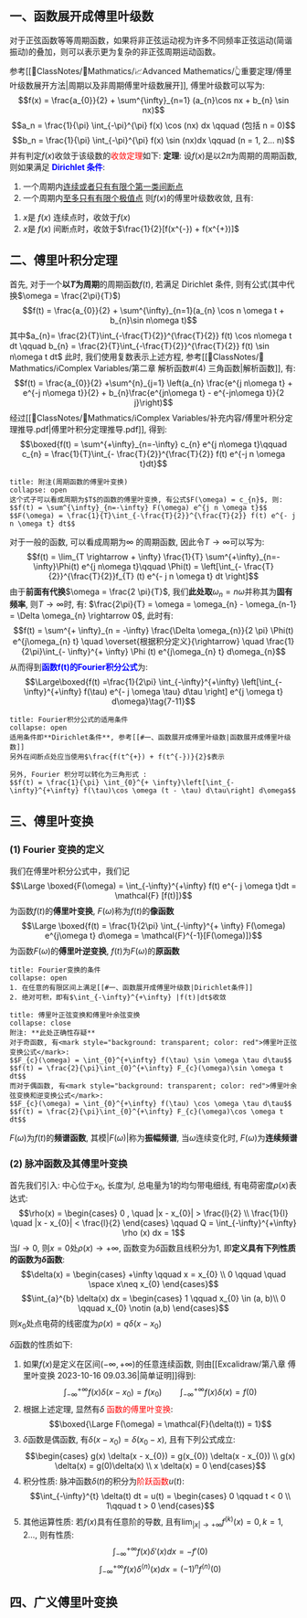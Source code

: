 ## 一、函数展开成傅里叶级数
对于正弦函数等等周期函数，如果将非正弦运动视为许多不同频率正弦运动(简谐振动)的叠加，则可以表示更为复杂的非正弦周期运动函数。

参考[[📘ClassNotes/📐Mathmatics/📈Advanced Mathematics/👆重要定理/傅里叶级数展开方法|周期以及非周期傅里叶级数展开]], 傅里叶级数可以写为: 
$$f(x) = \frac{a_{0}}{2} + \sum^{\infty}_{n=1} (a_{n}\cos nx  + b_{n} \sin nx)$$
$$a_n = \frac{1}{\pi} \int_{-\pi}^{\pi} f(x) \cos (nx) dx \qquad (包括 n = 0)$$
$$b_n = \frac{1}{\pi} \int_{-\pi}^{\pi} f(x) \sin (nx)dx \qquad (n = 1, 2... n)$$
并有判定$f(x)$收敛于该级数的<mark style="background: transparent; color: red">收敛定理</mark>如下:
**定理**: 设$f(x)$是以2$\pi$为周期的周期函数, 则如果满足 <b><mark style="background: transparent; color: blue">Dirichlet 条件</mark></b>:
1) 一个周期内<u>连续或者只有有限个第一类间断点</u>
2) 一个周期内<u>至多只有有限个极值点</u>
则$f(x)$的傅里叶级数收敛, 且有:
1. $x$是 $f(x)$ 连续点时，收敛于$f(x)$ 
2. $x$是 $f(x)$ 间断点时，收敛于$\frac{1}{2}[f(x^{-}) + f(x^{+})]$ 

## 二、傅里叶积分定理
首先, 对于一个**以$T$为周期**的周期函数$f(t)$, 若满足 Dirichlet 条件, 则有公式(其中代换$\omega = \frac{2\pi}{T}$)
$$f(t) = \frac{a_{0}}{2} + \sum^{\infty}_{n=1}(a_{n} \cos n \omega  t + b_{n}\sin n\omega t)$$
其中$a_{n}= \frac{2}{T}\int_{-\frac{T}{2}}^{\frac{T}{2}} f(t) \cos n\omega t dt \qquad b_{n} = \frac{2}{T}\int_{-\frac{T}{2}}^{\frac{T}{2}} f(t) \sin n\omega t dt$
此时, 我们使用复数表示上述方程, 参考[[📘ClassNotes/📐Mathmatics/ℹ️Complex Variables/第二章 解析函数#(4) 三角函数|解析函数]], 有: 
$$f(t) = \frac{a_{0}}{2} +\sum^{n}_{j=1} \left(a_{n} \frac{e^{j n\omega t} + e^{-j n\omega t}}{2} + b_{n}\frac{e^{jn\omega t} - e^{-jn\omega t}}{2 j}\right)$$
经过[[📘ClassNotes/📐Mathmatics/ℹ️Complex Variables/补充内容/傅里叶积分定理推导.pdf|傅里叶积分定理推导.pdf]], 得到: 
$$\boxed{f(t) = \sum^{+\infty}_{n=-\infty} c_{n} e^{j n\omega t}\qquad  c_{n} = \frac{1}{T}\int_{- \frac{T}{2}}^{\frac{T}{2}} f(t) e^{-j n \omega t}dt}$$
`````ad-cite
title: 附注(周期函数的傅里叶变换)
collapse: open
这个式子可以看成周期为$T$的函数的傅里叶变换, 有公式$F(\omega) = c_{n}$, 则:
$$f(t) = \sum^{\infty}_{n=-\infty} F(\omega) e^{j n \omega t}$$
$$F(\omega) = \frac{1}{T}\int_{-\frac{T}{2}}^{\frac{T}{2}} f(t) e^{- j n \omega t} dt$$
`````
对于一般的函数, 可以看成周期为$\infty$ 的周期函数, 因此令$T \rightarrow \infty$可以写为:
$$f(t) = \lim_{T \rightarrow + \infty} \frac{1}{T} \sum^{+\infty}_{n=-\infty}\Phi(t) e^{j n\omega t}\qquad  \Phi(t) =  \left[\int_{- \frac{T}{2}}^{\frac{T}{2}}f_{T} (t) e^{- j n \omega t} dt \right]$$
由于**前面有代换**$\omega  = \frac{2 \pi}{T}$, 我们**此处取**$\omega_n = n\omega$并称其为**固有频率**, 则$T\rightarrow \infty$时, 有: $\frac{2\pi}{T} = \omega = \omega_{n} - \omega_{n-1} = \Delta \omega_{n} \rightarrow 0$, 此时有: 
$$f(t) = \sum^{+ \infty}_{n = -\infty} \frac{\Delta \omega_{n}}{2 \pi} \Phi(t) e^{j\omega_{n} t} \quad \overset{根据积分定义}{\rightarrow} \quad  \frac{1}{2\pi}\int_{- \infty}^{+ \infty} \Phi (t) e^{j\omega_{n} t} d\omega_{n}$$
从而得到<b><mark style="background: transparent; color: blue">函数f(t)的Fourier积分公式</mark></b>为: 
$$\Large\boxed{f(t) =\frac{1}{2\pi}  \int_{-\infty}^{+\infty} \left[\int_{-\infty}^{+\infty} f(\tau) e^{- j \omega \tau} d\tau \right] e^{j \omega t} d\omega}\tag{7-11}$$
`````ad-check
title: Fourier积分公式的适用条件
collapse: open
适用条件即**Dirichlet条件**, 参考[[#一、函数展开成傅里叶级数|函数展开成傅里叶级数]]
另外在间断点处应当使用$\frac{f(t^{+}) + f(t^{-})}{2}$表示

另外, Fourier 积分可以转化为三角形式 : 
$$f(t) = \frac{1}{\pi} \int_{0}^{+ \infty}\left[\int_{-\infty}^{+\infty} f(\tau)\cos \omega (t - \tau) d\tau\right] d\omega$$
`````

## 三、傅里叶变换
### (1) Fourier 变换的定义 
我们在傅里叶积分公式中，我们记
$$\Large \boxed{F(\omega) = \int_{-\infty}^{+\infty} f(t) e^{- j \omega t}dt = \mathcal{F} [f(t)]}$$
为函数$f (t)$的**傅里叶变换**, $F(\omega)$称为$f(t)$的**像函数** 
$$\Large \boxed{f(t) = \frac{1}{2\pi} \int_{-\infty}^{+ \infty} F(\omega) e^{j\omega t} d\omega = \mathcal{F}^{-1}[F(\omega)]}$$
为函数$F(\omega)$的**傅里叶逆变换**, $f(t)$为$F(\omega)$的**原函数** 
`````ad-cite
title: Fourier变换的条件
collapse: open
1. 在任意的有限区间上满足[[#一、函数展开成傅里叶级数|Dirichlet条件]]
2. 绝对可积，即有$\int_{-\infty}^{+\infty} |f(t)|dt$收敛
`````

`````ad-summary
title: 傅里叶正弦变换和傅里叶余弦变换
collapse: close
附注: **此处正确性存疑**
对于奇函数, 有<mark style="background: transparent; color: red">傅里叶正弦变换公式</mark>:
$$F_{c}(\omega) = \int_{0}^{+\infty} f(\tau) \sin \omega \tau d\tau$$
$$f(t) = \frac{2}{\pi}\int_{0}^{+\infty} F_{c}(\omega)\sin \omega t dt$$
而对于偶函数, 有<mark style="background: transparent; color: red">傅里叶余弦变换和逆变换公式</mark>:
$$F_{c}(\omega) = \int_{0}^{+\infty} f(\tau) \cos \omega \tau d\tau$$
$$f(t) = \frac{2}{\pi}\int_{0}^{+\infty} F_{c}(\omega)\cos \omega t dt$$
`````

$F(\omega)$为$f(t)$的**频谱函数**, 其模$|F(\omega)|$称为**振幅频谱**, 当$\omega$连续变化时, $F(\omega)$为**连续频谱**

### (2) 脉冲函数及其傅里叶变换
首先我们引入: 中心位于$x_{0}$, 长度为$l$, 总电量为1的均匀带电细线, 有电荷密度$\rho(x)$表达式:
$$\rho(x) = \begin{cases}
0 , \quad  |x - x_{0}| > \frac{l}{2}  \\
\frac{1}{l} \quad  |x - x_{0}| < \frac{l}{2} 
\end{cases} \qquad Q = \int_{-\infty}^{+\infty} \rho (x) dx = 1$$
当$l \rightarrow 0$, 则$x = 0$处$\rho(x)\rightarrow +\infty$, 函数变为$\delta$函数且线积分为1, 即**定义具有下列性质的函数为$\delta$函数**:
$$\delta(x) = \begin{cases}
+\infty  \qquad  x = x_{0}  \\
0 \qquad \quad  \space x\neq  x_{0}
\end{cases}$$
$$\int_{a}^{b} \delta(x) dx = \begin{cases}
1  \qquad  x_{0} \in (a, b)\\
0  \qquad x_{0} \notin (a,b)
\end{cases}$$
则$x_{0}$处点电荷的线密度为$\rho(x) = q\delta(x - x_{0})$

$\delta$函数的性质如下:
1. 如果$f(x)$是定义在区间$(-\infty, + \infty)$的任意连续函数, 则由[[Excalidraw/第八章 傅里叶变换 2023-10-16 09.03.36|简单证明]]得到:
$$\int_{-\infty}^{+ \infty} f(x) \delta(x - x_{0}) = f(x_{0})\qquad \int_{-\infty}^{+\infty} f(x)\delta(x) = f(0)$$
2. 根据上述定理, 显然有$\delta$ <mark style="background: transparent; color: red">函数的傅里叶变换</mark>: 
$$\boxed{\Large  F(\omega) = \mathcal{F}(\delta(t)) = 1}$$
3. $\delta$函数是偶函数, 有$\delta (x - x_{0}) = \delta(x_{0} -  x)$, 且有下列公式成立:
$$\begin{cases}
g(x) \delta(x - x_{0}) = g(x_{0}) \delta(x - x_{0}) \\
g(x) \delta(x) = g(0)\delta(x)  \\
x \delta(x) = 0 
\end{cases}$$
4. 积分性质: 脉冲函数$\delta(t)$的积分为<mark style="background: transparent; color: red">阶跃函数</mark>$u(t)$:
$$\int_{-\infty}^{t} \delta(t) dt = u(t) = \begin{cases}
0 \qquad t < 0 \\
1\qquad t > 0
\end{cases}$$
5. 其他运算性质:
若$f(x)$具有任意阶的导数, 且有$\lim_{|x|\rightarrow +\infty} f^{(k)}(x) = 0, k =1,2\dots$, 则有性质:
$$\int_{-\infty}^{+\infty} f(x) \delta'(x) dx = - f'(0)$$
$$\int_{-\infty}^{+\infty} f(x) \delta^{(n)}(x)dx = (-1)^{n} f^{(n)}(0)$$
## 四、广义傅里叶变换
